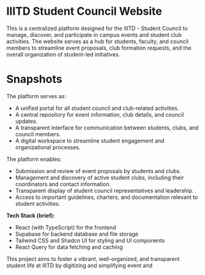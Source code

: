 # IIITD Student Council Website 

This is a centralized platform designed for the IIITD - Student Council to manage, discover, and participate in campus events and student club activities. The website serves as a hub for students, faculty, and council members to streamline event proposals, club formation requests, and the overall organization of student-led initiatives.

# **Snapshots**

The platform serves as:
- A unified portal for all student council and club-related activities.
- A central repository for event information, club details, and council updates.
- A transparent interface for communication between students, clubs, and council members.
- A digital workspace to streamline student engagement and organizational processes.

The platform enables:
- Submission and review of event proposals by students and clubs.
- Management and discovery of active student clubs, including their coordinators and contact information.
- Transparent display of student council representatives and leadership.
- Access to important guidelines, charters, and documentation relevant to student activities.

**Tech Stack (brief):**
- React (with TypeScript) for the frontend
- Supabase for backend database and file storage
- Tailwind CSS and Shadcn UI for styling and UI components
- React Query for data fetching and caching

This project aims to foster a vibrant, well-organized, and transparent student life at IIITD by digitizing and simplifying event and